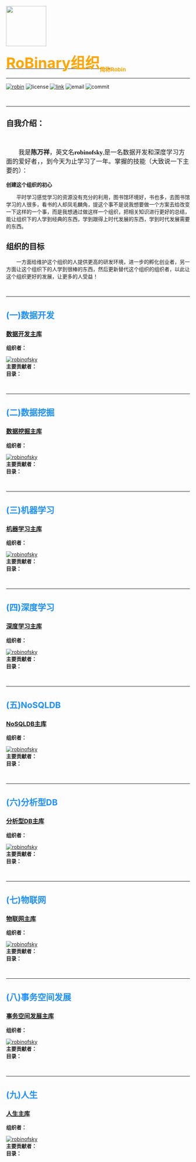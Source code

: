 <a href="https://github.com/RobinOfSky" class="linkgithub" style="top: 76%;left: 15%;">
           <img src="https://i.loli.net/2019/05/26/5cea8954c0c9b82722.jpg" width="110px" height="110px"</a>

<b style="font-size:40px;color: orange">RoBinary组织<sub style="font-size: 15px">简称Robin</sub></b>

<hr/>

[![robin](https://img.shields.io/badge/robin-github-black.svg)](https://github.com/RobinOfSky)
![license](https://img.shields.io/hexpm/l/plug.svg)
[![link](https://img.shields.io/badge/Log-CSDN-red.svg)](https://blog.csdn.net/qq_41848006)
![email](https://img.shields.io/badge/email163-tigerofsky-green.svg)
![commit](https://img.shields.io/github/last-commit/google/skia.svg)

​<hr/>
<h2>自我介绍：</h2><br/>
<p style="text-indent:2em;font-size:17px;font-family: 宋体">我是<b>陈万祥</b>，英文名<b>robinofsky</b>,是一名数据开发和深度学习方面的爱好者，，到今天为止学习了一年。掌握的技能（大致说一下主要的）：</p

<h2><b>创建这个组织的初心</b></h2><br/>
<p style="text-indent:2em;font-size:17px font-family: 宋体">平时学习感觉学习的资源没有充分的利用，图书馆环境好，书也多，去图书馆学习的人很多，看书的人却凤毛麟角，提这个事不是说我想要做一个方案去给改变一下这样的一个事，而是我想通过做这样一个组织，把相关知识进行更好的总结，能让组织下的人学到经典的东西，学到跟得上时代发展的东西，学到时代发展需要的东西。</p>
<h2><b>组织的目标</b></h2>
<p style="text-indent:2em;font-size:17px font-family: 宋体">一方面给维护这个组织的人提供更高的研发环境，进一步的孵化创业者，另一方面让这个组织下的人学到很棒的东西，然后更新替代这个组织的组织者，以此让这个组织更好的发展，让更多的人受益！</p>


​<hr/>

<h2 style="font-size: 23px;color: dodgerblue">(一)数据开发</h2>


<h3><a href="https://github.com/RobinOfSky/Data-development" target="_blank">数据开发主库</a></h3>
<label><b>组织者：</b></label><br/>

[![robinofsky](https://img.shields.io/badge/robinofsky-github-green.svg)](https://github.com/RobinOfSky)
<br/>
<label><b>主要贡献者：</b></label><br/>
<label><b>目录：</b></label><br/>


​<hr/>

<h2 style="font-size: 23px;color: dodgerblue">(二)数据挖掘</h2>

<h3><a href="https://github.com/RobinOfSky/Data-development" target="_blank">数据挖掘主库</a></h3>
<label><b>组织者：</b></label><br/>

[![robinofsky](https://img.shields.io/badge/robinofsky-github-green.svg)](https://github.com/RobinOfSky)
<br/>
<label><b>主要贡献者：</b></label><br/>
<label><b>目录：</b></label><br/>

​<hr/>
 <h2 style="font-size: 23px;color: dodgerblue">(三)机器学习</h2>

<h3><a href="https://github.com/RobinOfSky/Data-development" target="_blank">机器学习主库</a></h3>
<label><b>组织者：</b></label><br/>

[![robinofsky](https://img.shields.io/badge/robinofsky-github-green.svg)](https://github.com/RobinOfSky)
<br/>
<label><b>主要贡献者：</b></label><br/>
<label><b>目录：</b></label><br/>


​<hr/>
<h2 style="font-size: 23px;color: dodgerblue">(四)深度学习</h2>

<h3><a href="https://github.com/RobinOfSky/Data-development" target="_blank">深度学习主库</a></h3>
<label><b>组织者：</b></label><br/>

[![robinofsky](https://img.shields.io/badge/robinofsky-github-green.svg)](https://github.com/RobinOfSky)
<br/>
<label><b>主要贡献者：</b></label><br/>
<label><b>目录：</b></label><br/>


​<hr/>
<h2 style="font-size: 23px;color: dodgerblue">(五)NoSQLDB</h2>

<h3><a href="https://github.com/RobinOfSky/Data-development" target="_blank">NoSQLDB主库</a></h3>
<label><b>组织者：</b></label><br/>

[![robinofsky](https://img.shields.io/badge/robinofsky-github-green.svg)](https://github.com/RobinOfSky)
<br/>
<label><b>主要贡献者：</b></label><br/>
<label><b>目录：</b></label><br/>


​<hr/>
<h2 style="font-size: 23px;color: dodgerblue">(六)分析型DB</h2>
<h3><a href="https://github.com/RobinOfSky/Data-development" target="_blank">分析型DB主库</a></h3>
<label><b>组织者：</b></label><br/>

[![robinofsky](https://img.shields.io/badge/robinofsky-github-green.svg)](https://github.com/RobinOfSky)
<br/>
<label><b>主要贡献者：</b></label><br/>
<label><b>目录：</b></label><br/>


​<hr/>
 <h2 style="font-size: 23px;color: dodgerblue">(七)物联网</h2>

<h3><a href="https://github.com/RobinOfSky/Data-development" target="_blank">物联网主库</a></h3>
<label><b>组织者：</b></label><br/>

[![robinofsky](https://img.shields.io/badge/robinofsky-github-green.svg)](https://github.com/RobinOfSky)
<br/>
<label><b>主要贡献者：</b></label><br/>
<label><b>目录：</b></label><br/>


​<hr/>
<h2 style="font-size: 23px;color: dodgerblue">(八)事务空间发展</h2>

<h3><a href="https://github.com/RobinOfSky/Data-development" target="_blank">事务空间发展主库</a></h3>
<label><b>组织者：</b></label><br/>

[![robinofsky](https://img.shields.io/badge/robinofsky-github-green.svg)](https://github.com/RobinOfSky)
<br/>
<label><b>主要贡献者：</b></label><br/>
<label><b>目录：</b></label><br/>


​<hr/>
 <h2 style="font-size: 23px;color: dodgerblue">(九)人生</h2>

<h3><a href="https://github.com/RobinOfSky/Data-development" target="_blank">人生主库</a></h3>
<label><b>组织者：</b></label><br/>

[![robinofsky](https://img.shields.io/badge/robinofsky-github-green.svg)](https://github.com/RobinOfSky)
<br/>
<label><b>主要贡献者：</b></label><br/>
<label><b>目录：</b></label><br/>
